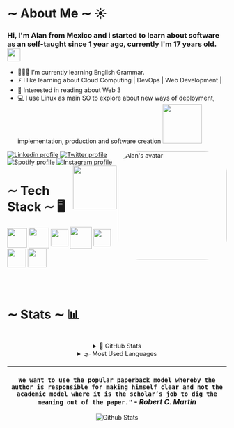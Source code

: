 # ∼ About Me ∼ ☀️ 
### Hi, I'm Alan from Mexico and i started to learn about software as an self-taught since 1 year ago, currently I'm 17 years old.<img width="30" src="https://media.giphy.com/media/WUlplcMpOCEmTGBtBW/giphy.gif">
 
 - 👨🏻‍💻 I’m currently learning English Grammar.
- ⚡ I like learning about Cloud Computing | DevOps | Web Development |
- 🎈 Interested in reading about Web 3
- 💻 I use Linux as main SO to explore about new ways of deployment, implementation, production and software creation <img width="90" src="https://img.shields.io/badge/Arch_Linux-1793D1?style=for-the-badge&logo=arch-linux&logoColor=white" >




 

<div>
<img align="right" height="250em" src="https://cdn.discordapp.com/attachments/935686161836437575/935686240857112656/Alan_avatar.png" alt="Alan's avatar" style="border-radius:50px;" >
<div style="display: inline_block">
  <a href="https://www.linkedin.com/in/alan-ruiz-silva-%F0%9F%8C%8A-103b72220/" target="_blank" ><img src="https://img.shields.io/badge/LinkedIn-0077B5?style=for-the-badge&logo=linkedin&logoColor=white" alt="Linkedin profile" ><a/>
  <a href="https://twitter.com/Alanzphy" target="_blank"><img src="https://img.shields.io/badge/Twitter-1DA1F2?style=for-the-badge&logo=twitter&logoColor=white" alt="Twitter profile"><a/>
  <a href="https://open.spotify.com/user/wmzn2o25mq9whtu456pjek80f" target="_blank" ><img src="https://img.shields.io/badge/Spotify-1ED760?&style=for-the-badge&logo=spotify&logoColor=white" alt="Spotify profile"><a/>
  <a href="https://www.instagram.com/alanzphy/" target="_blank" ><img src="https://img.shields.io/badge/Instagram-E4405F?style=for-the-badge&logo=instagram&logoColor=white" alt="Instagram profile" ><a/>
  <img align='right' src='https://github.com/Rishit-dagli/Rishit-dagli/blob/master/images/octocat-anime.gif' width='100'>
 <div/>
<div/>
    
# ∼ Tech Stack ∼ 🖥️
 <div >
  <img align="center" width="45em" href="https://github.com/Alanzphy" src="https://cdn.jsdelivr.net/gh/devicons/devicon/icons/html5/html5-plain-wordmark.svg" />     
   <img align="center" width="47em" href="https://github.com/Alanzphy" src="https://cdn.jsdelivr.net/gh/devicons/devicon/icons/css3/css3-plain-wordmark.svg" />  
    <img align="center" width="40em" href="https://github.com/Alanzphy" src="https://cdn.jsdelivr.net/gh/devicons/devicon/icons/javascript/javascript-original.svg" />
  <img align="center" width="50em" href="https://github.com/Alanzphy" src="https://cdn.jsdelivr.net/gh/devicons/devicon/icons/python/python-original.svg" />
  <img align="center" width="40em" href="https://github.com/Alanzphy" src="https://cdn.jsdelivr.net/gh/devicons/devicon/icons/azure/azure-original.svg" />
  <img align="center" width="43em" href="https://github.com/Alanzphy" src="https://cdn.jsdelivr.net/gh/devicons/devicon/icons/git/git-original.svg" />
  
  <img align="center" width="43em" href="https://github.com/Alanzphy" src="https://cdn.jsdelivr.net/gh/devicons/devicon/icons/github/github-original.svg" />     
  
 
 <div/>
          


  
<br><br> 
  
# ∼ Stats ∼ 📊
  <br>

<div align="center" >
<details >
  <summary>🌊  GitHub Stats</summary>
  <img  width="400" href="https://github.com/Alanzphy" src="https://github-readme-stats.vercel.app/api?username=Alanzphy&theme=moltack" alt="Alan's stats">
</details>

<details>
  <summary>🌫 Most Used Languages</summary>
 <img  width="350" href="https://github.com/Alanzphy" src="https://github-readme-stats.vercel.app/api/top-langs/?username=Alanzphy&layout=compact&langs_count=10&theme=moltack" alt="Alan's stats">
</details>
<div/>


---
 
 
 
<div>
 
<!--  <img width="400" src="https://github-readme-streak-stats.herokuapp.com/?user=Alanzphy&theme=moltack&hide_border=true" alt="#Alan" /> -->
 
<!-- <a href="https://app.daily.dev/Alanzphy"><img align="right" width="300em" height="300em" src="devcard.svg" width="400" alt="Alan Ruiz's Dev Card"/></a> -->
 

### `We want to use the popular paperback model whereby the author is responsible for making himself clear and not the academic model where it is the scholar’s job to dig the meaning out of the paper."` - _Robert C. Martin_


<img align="center" src="https://raw.githubusercontent.com/bornmay/bornmay/Update/svg/Bottom.svg" alt="Github Stats" />
<div/>


      

